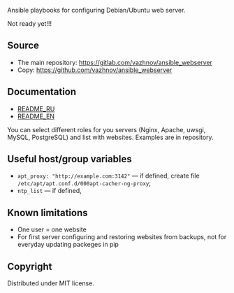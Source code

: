 Ansible playbooks for configuring Debian/Ubuntu web server.

Not ready yet!!!

## Source

* The main repository: https://gitlab.com/vazhnov/ansible_webserver
* Copy: https://github.com/vazhnov/ansible_webserver

## Documentation

* [README\_RU](README_RU.md)
* [README\_EN](README_EN.md)


You can select different roles for you servers (Nginx, Apache, uwsgi, MySQL, PostgreSQL) and list with websites.
Examples are in repository.

## Useful host/group variables

* `apt_proxy: "http://example.com:3142"` — if defined, create file `/etc/apt/apt.conf.d/000apt-cacher-ng-proxy`;
* `ntp_list` — if defined,

## Known limitations

* One user = one website
* For first server configuring and restoring websites from backups, not for everyday updating packeges in pip

## Copyright

Distributed under MIT license.
